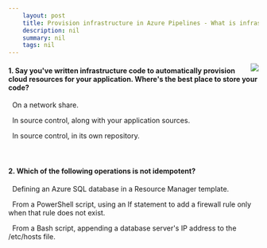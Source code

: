 ```yaml
---
    layout: post
    title: Provision infrastructure in Azure Pipelines - What is infrastructure as code?
    description: nil
    summary: nil
    tags: nil
---
```



 <a target="_blank" href="https://docs.microsoft.com/en-us/learn/modules/provision-infrastructure-azure-pipelines/2-what-is-infrastructure-as-code/"><i class="fas fa-external-link-alt"></i> </a>
 <img align="right" src="https://docs.microsoft.com/en-us/learn/achievements/azure-devops/provision-infrastructure-azure-pipelines.svg">
####  1. Say you've written infrastructure code to automatically provision cloud resources for your application. Where's the best place to store your code?


<i class='far fa-square'></i> &nbsp;&nbsp;On a network share.

<i class='fas fa-check-square' style='color: Dodgerblue;'></i> &nbsp;&nbsp;In source control, along with your application sources.

<i class='far fa-square'></i> &nbsp;&nbsp;In source control, in its own repository.
<br />
<br />
<br />

####  2. Which of the following operations is not idempotent?


<i class='far fa-square'></i> &nbsp;&nbsp;Defining an Azure SQL database in a Resource Manager template.

<i class='far fa-square'></i> &nbsp;&nbsp;From a PowerShell script, using an If statement to add a firewall rule only when that rule does not exist.

<i class='fas fa-check-square' style='color: Dodgerblue;'></i> &nbsp;&nbsp;From a Bash script, appending a database server's IP address to the /etc/hosts file.
<br />
<br />
<br />
